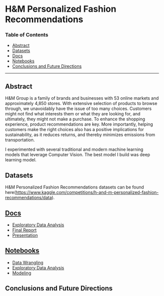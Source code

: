 # H&M Personalized Fashion Recommendations



### Table of Contents
- [Abstract](#Abstract)
- [Datasets](#Datasets)
- [Docs](#Docs)
- [Notebooks](#Notebooks)
- [Conclusions and Future Directions](#Conclusions-and-Future-Directions)

---

## Abstract
H&M Group is a family of brands and businesses with 53 online markets and approximately 4,850 stores. With extensive selection of products to browse through, we unavoidably have the issue of too many choices. Customers might not find what interests them or what they are looking for, and ultimately, they might not make a purchase. To enhance the shopping experience, product recommendations are key. More importantly, helping customers make the right choices also has a positive implications for sustainability, as it reduces returns, and thereby minimizes emissions from transportation.



I experimented with several traditional and modern machine learning models that leverage Computer Vision. The best model I build was deep learning model. 



## Datasets
H&M Personalized Fashion Recommendations datasets can be found here(https://www.kaggle.com/competitions/h-and-m-personalized-fashion-recommendations/data).

## [Docs]()
- [Exploratory Data Analysis](https://www.kaggle.com/code/franklinshih0617/my-h-m-exploratory-data-analysis-and-modelling)
- [Final Report]()
- [Presentation]()


## [Notebooks]()
- [Data Wrangling]()
- [Exploratory Data Analysis]()
- [Modeling]()

## Conclusions and Future Directions

